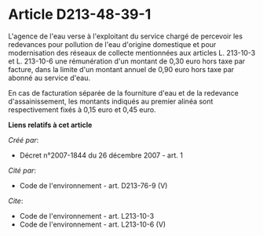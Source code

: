 # Article D213-48-39-1

L'agence de l'eau verse à l'exploitant du service chargé de percevoir les redevances pour pollution de l'eau d'origine
domestique et pour modernisation des réseaux de collecte mentionnées aux articles L. 213-10-3 et L. 213-10-6 une rémunération
d'un montant de 0,30 euro hors taxe par facture, dans la limite d'un montant annuel de 0,90 euro hors taxe par abonné au
service d'eau.

En cas de facturation séparée de la fourniture d'eau et de la redevance d'assainissement, les montants indiqués au premier
alinéa sont respectivement fixés à 0,15 euro et 0,45 euro.

**Liens relatifs à cet article**

_Créé par_:

  - Décret n°2007-1844 du 26 décembre 2007 - art. 1

_Cité par_:

  - Code de l'environnement - art. D213-76-9 (V)

_Cite_:

  - Code de l'environnement - art. L213-10-3
  - Code de l'environnement - art. L213-10-6 (V)
